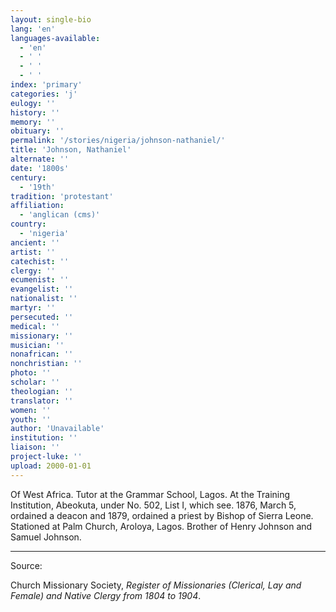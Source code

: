 ```yaml
---
layout: single-bio
lang: 'en'
languages-available:
  - 'en'
  - ' '
  - ' '
  - ' '
index: 'primary'
categories: 'j'
eulogy: ''
history: ''
memory: ''
obituary: ''
permalink: '/stories/nigeria/johnson-nathaniel/'
title: 'Johnson, Nathaniel'
alternate: ''
date: '1800s'
century:
  - '19th'
tradition: 'protestant'
affiliation:
  - 'anglican (cms)'
country:
  - 'nigeria'
ancient: ''
artist: ''
catechist: ''
clergy: ''
ecumenist: ''
evangelist: ''
nationalist: ''
martyr: ''
persecuted: ''
medical: ''
missionary: ''
musician: ''
nonafrican: ''
nonchristian: ''
photo: ''
scholar: ''
theologian: ''
translator: ''
women: ''
youth: ''
author: 'Unavailable'
institution: ''
liaison: ''
project-luke: ''
upload: 2000-01-01
---
```



Of West Africa.  Tutor at the Grammar School, Lagos.  At the Training Institution, Abeokuta, under No. 502, List I, which see.  1876, March 5, ordained a deacon and 1879, ordained a priest by Bishop of Sierra Leone.  Stationed at Palm Church, Aroloya, Lagos.  Brother of Henry Johnson and Samuel Johnson.

---

Source:

Church Missionary Society, *Register of Missionaries (Clerical, Lay and Female) and Native Clergy from 1804 to 1904*.